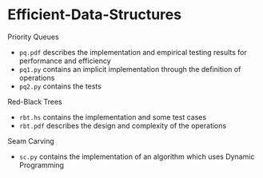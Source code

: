 # Efficient-Data-Structures

Priority Queues
- `pq.pdf` describes the implementation and empirical testing results for performance and efficiency
- `pq1.py` contains an implicit implementation through the definition of operations
- `pq2.py` contains the tests

Red-Black Trees
- `rbt.hs` contains the implementation and some test cases
- `rbt.pdf` describes the design and complexity of the operations

Seam Carving
- `sc.py` contains the implementation of an algorithm which uses Dynamic Programming
